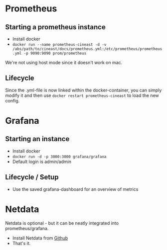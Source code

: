 # Prometheus
## Starting a prometheus instance

* Install docker
* ```docker run --name prometheus-cineast -d -v /abs/path/to/cineast/docs/prometheus.yml:/etc/prometheus/prometheus.yml -p 9090:9090 prom/prometheus```

We're not using host mode since it doesn't work on mac.
## Lifecycle
Since the .yml-file is now linked within the docker-container, you can simply modify it and then use ```docker restart prometheus-cineast``` to load the new config.

# Grafana
## Starting an instance

* Install docker
* ```docker run -d -p 3000:3000 grafana/grafana```
* Default login is admin/admin

## Lifecycle / Setup
* Use the saved grafana-dashboard for an overview of metrics

# Netdata
Netdata is optional - but it can be neatly integrated into prometheus/grafana.

* Install Netdata from [Github](https://github.com/firehol/netdata/)
* That's it.